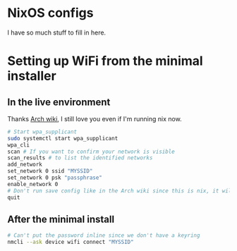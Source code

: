 # NixOS configs

I have so much stuff to fill in here.

# Setting up WiFi from the minimal installer

## In the live environment

Thanks [Arch wiki](https://wiki.archlinux.org/title/Wpa_supplicant), I still love you even if I'm running nix now.

```bash
# Start wpa_supplicant
sudo systemctl start wpa_supplicant
wpa_cli
scan # If you want to confirm your network is visible
scan_results # to list the identified networks
add_network
set_network 0 ssid "MYSSID"
set_network 0 psk "passphrase"
enable_network 0
# Don't run save config like in the Arch wiki since this is nix, it will still work for this session
quit
```

## After the minimal install

```bash
# Can't put the password inline since we don't have a keyring
nmcli --ask device wifi connect "MYSSID"
```

